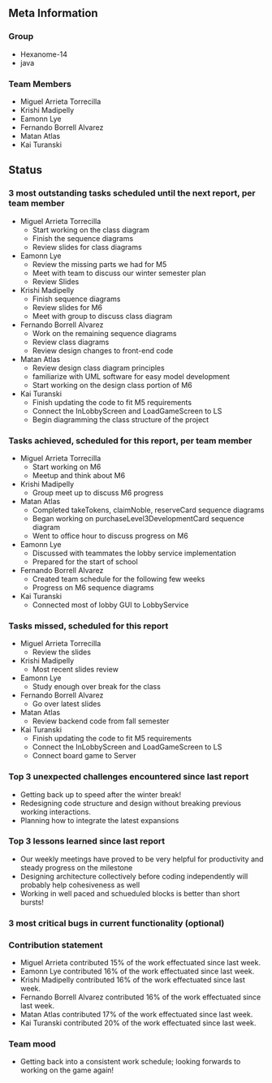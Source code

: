 
## Meta Information

### Group

- Hexanome-14
- java

### Team Members

- Miguel Arrieta Torrecilla
- Krishi Madipelly
- Eamonn Lye
- Fernando Borrell Alvarez
- Matan Atlas
- Kai Turanski

## Status

### 3 most outstanding tasks scheduled until the next report, per team member

- Miguel Arrieta Torrecilla
  - Start working on the class diagram
  - Finish the sequence diagrams
  - Review slides for class diagrams
- Eamonn Lye
  - Review the missing parts we had for M5
  - Meet with team to discuss our winter semester plan
  - Review Slides
- Krishi Madipelly
  - Finish sequence diagrams
  - Review slides for M6
  - Meet with group to discuss class diagram
- Fernando Borrell Alvarez
  - Work on the remaining sequence diagrams
  - Review class diagrams
  - Review design changes to front-end code
- Matan Atlas
  - Review design class diagram principles
  - familiarize with UML software for easy model development
  - Start working on the design class portion of M6
- Kai Turanski
  - Finish updating the code to fit M5 requirements
  - Connect the InLobbyScreen and LoadGameScreen to LS
  - Begin diagramming the class structure of the project

### Tasks achieved, scheduled for this report, per team member

- Miguel Arrieta Torrecilla
  - Start working on M6
  - Meetup and think about M6
- Krishi Madipelly
  - Group meet up to discuss M6 progress 
- Matan Atlas
  - Completed takeTokens, claimNoble, reserveCard sequence diagrams
  - Began working on purchaseLevel3DevelopmentCard sequence diagram
  - Went to office hour to discuss progress on M6
- Eamonn Lye
  - Discussed with teammates the lobby service implementation
  - Prepared for the start of school
- Fernando Borrell Alvarez
  - Created team schedule for the following few weeks
  - Progress on M6 sequence diagrams
- Kai Turanski
  - Connected most of lobby GUI to LobbyService

### Tasks missed, scheduled for this report

- Miguel Arrieta Torrecilla
  - Review the slides
- Krishi Madipelly
  - Most recent slides review
- Eamonn Lye
  - Study enough over break for the class
- Fernando Borrell Alvarez
  - Go over latest slides
- Matan Atlas
  - Review backend code from fall semester
- Kai Turanski
  - Finish updating the code to fit M5 requirements
  - Connect the InLobbyScreen and LoadGameScreen to LS
  - Connect board game to Server

### Top 3 unexpected challenges encountered since last report

- Getting back up to speed after the winter break!
- Redesigning code structure and design without breaking previous working interactions.
- Planning how to integrate the latest expansions

### Top 3 lessons learned since last report

- Our weekly meetings have proved to be very helpful for productivity and steady progress on the milestone
- Designing architecture collectively before coding independently will probably help cohesiveness as well
- Working in well paced and schueduled blocks is better than short bursts!

### 3 most critical bugs in current functionality (optional)

### Contribution statement

- Miguel Arrieta contributed 15% of the work effectuated since last week.
- Eamonn Lye contributed 16% of the work effectuated since last week.
- Krishi Madipelly contributed 16% of the work effectuated since last week.
- Fernando Borrell Alvarez contributed 16% of the work effectuated since last week.
- Matan Atlas contributed 17% of the work effectuated since last week.
- Kai Turanski contributed 20% of the work effectuated since last week.

### Team mood

- Getting back into a consistent work schedule; looking forwards to working on the game again!
